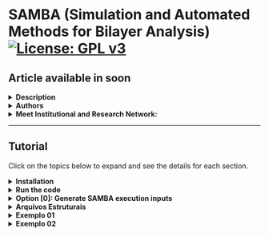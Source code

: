 # SAMBA (Simulation and Automated Methods for Bilayer Analysis) [![License: GPL v3](https://img.shields.io/badge/License-GPLv3-blue.svg)](https://www.gnu.org/licenses/gpl-3.0)
## Article available in soon

<details>
<summary><strong>Description</strong></summary>

SAMBA is an open-source Python 3 code capable of:
- Automating the generation of twisted homo- and heterobilayers using the coincidence lattice method, ensuring low lattice mismatch and a wide variety of twist angles.
- Automating DFT calculations via the VASP code in a high-throughput approach, including the creation of input files for different types of DFT calculations, along with a customized execution job.
- Analyzing and extracting results, producing high-quality plots (via the VASProcar code) of various structural and electronic properties, as well as storing the data in JSON files.

<img src="etc/figures/logo.png">

</details>

<details>
<summary><strong>Authors</strong></summary>
  
- Augusto de Lelis Araújo ([ORCID](https://orcid.org/0000-0002-6835-6113))
- Adalberto Fazzio ([ORCID](https://orcid.org/0000-0001-5384-7676))
- Felipe Castro de Lima ([ORCID](https://orcid.org/0000-0002-2937-2620))
- Pedro Henrique Sophia ([ORCID](https://orcid.org/0009-0007-5428-0596))

</details>

<details>
<summary><strong>Meet Institutional and Research Network:</strong></summary>
  
- Ilum - School of Science [link](https://ilum.cnpem.br/en/)
- CNPEM - The Brazilian Center for Research in Energy and Materials [link](https://cnpem.br/en/)
- INCT - Materials Informatics [link](https://inct-mi.pesquisa.ufabc.edu.br/)
- midb.cloud database [link](https://midb.cloud/)

<img src="etc/figures/institucional.png">

</details>

-------------------------------

## Tutorial
Click on the topics below to expand and see the details for each section.

<details>
<summary><strong>Installation</strong></summary>

The latest version of SAMBA code can be installed using the Python Package Index via the **command below**, while the source code is available for download via the [link](https://pypi.org/project/SAMBA-ilum/).  
```bash
pip install samba_ilum
```

**Requirements:** Make sure you have the following requirements
- Linux or Windows environment for bilayer generation
- Linux environment for high-throughput DFT (requires VASPkit installed)
- Python 3.8+
- Python virtual environment is recommended (`venv` or `conda`)
- Pseudopotential files for high-throughput DFT (The VASP terms of use do not allow redistributing, publishing, or sharing the POTCAR files)

During the installation, SAMBA checks the existence of the following Python modules:
- vasprocar [link](https://pypi.org/project/vasprocar/)
- pymatgen [link](https://pypi.org/project/pymatgen/)
- scipy [link](https://pypi.org/project/scipy/)
- numpy [link](https://pypi.org/project/numpy/)
- matplotlib [link](https://pypi.org/project/matplotlib/)
- plotly [link](https://pypi.org/project/plotly/)

</details>

<details>
<summary><strong>Run the code</strong></summary>
  
For run the code, the user must use the command below in the work directory.
```bash
python -m samba_ilum
```
or
```bash
python3 -m samba_ilum
```

When running the code, the following screen is shown to the user.

```text
=============================================================
SAMBA_ilum v1.0.0.510 Copyright (C) 2025 --------------------
Adalberto Fazzio's research group (Ilum|CNPEM)
Author: Augusto de Lelis Araujo -----------------------------
=============================================================
   _____ ___    __  _______  ___       _ __
  / ___//   |  /  |/  / __ )/   |     (_) /_  ______ ___
  \__ \/ /| | / /|_/ / __  / /| |    / / / / / / __ `___\
 ___/ / ___ |/ /  / / /_/ / ___ |   / / / /_/ / / / / / /
/____/_/  |_/_/  /_/_____/_/  |_|  /_/_/\__,_/_/ /_/ /_/
Simulation and Automated Methods for Bilayer Analysis v1.0.0.510

######################################################################
# What do you want to run? ===========================================
# ====================================================================
# [0] Generate SAMBA execution inputs
# --------------------------------------------------------------------
# [1] Heterostructure Generator
# [2] WorkFlow: High Throughput DFT (inputs + job)
# --------------------------------------------------------------------
# [3] Customize internal WorkFlow inputs (INPUTS folder)
######################################################################
```

- **Option [0]** provides the input files for the Bilayer Generator and the High-throughput DFT module, allowing the user to configure and customize the calculations to be performed.
- **Option [1]** runs the Bilayer Generator, where the selected monolayers are combined to generate bilayers for different twist angles.
- **Option [2]** runs the High-throughput DFT module, where the POSCAR files of the structures selected by the user (not limited to the bilayers obtained in option [1]) are analyzed in order to generate input files for different types of structural and electronic calculations using the VASP DFT package, along with the corresponding job submission script.
- **Option [4]** provides the default input files to be used with VASP, which the user can freely modify to further personalize or specialize the calculations according to their preferences.

The following sections provide a more detailed explanation of each option.

</details>

<details>
<summary><strong>Option [0]: Generate SAMBA execution inputs</strong></summary>

This option generates the following input files for the SAMBA code:
```text
SAMBA_HeteroStructure.input
SAMBA_WorkFlow.input
```
-----------------------------------

    <details>
        <summary><strong>SAMBA_HeteroStructure.input</strong></summary>

        <details>
            <summary><strong>Sample file</strong></summary>

            ```text
            # SAMBA Copyright (C) 2025 - Closed source

            #=========================================================================================================================
            # Important notes !!! ====================================================================================================
            #=========================================================================================================================
            # Use only 2D lattices whose vectors (A1,A2) lie in the KxKy plane, and whose vector A3 lies in the z-axis direction -----
            # A1 = (A1x, A1y, 0.0)  |  A2 = (A2x, A2y, 0.0)  |  A3 = (0.0, 0.0, A3z)
            #-------------------------------------------------------------------------------------------------------------------------
            # Use a 2D unit cell for each material, non-unit cells limit the number of structures generated, in addition to introducing
            # "slowness" in the code execution ---------------------------------------------------------------------------------------
            #=========================================================================================================================

            #=========================================================================================================================
            # Tuning parameters: =====================================================================================================
            #=========================================================================================================================
            dir_o = 'Structures'                   # Heterostructures Output Directory
            dir_poscar = 'POSCAR'                  # Location directory of POSCAR files to be used

            #=============================================================================================================
            # Enable or Disable code execution in Loop: functional only to generate bilayers (n_Lattice = 2) =============
            #=============================================================================================================
            loop_ht = 0                            # [0] Disables; [1] Enables the loop, generating heterostructures for all combinations of
                                                   #                                    POSCAR files contained in the "dir_poscar" directory
            #===============================================================
            # Parameters if the loop is Disabled ===========================
            #===============================================================
            if (loop_ht == 0):
              n_Lattice = 2                       # number of materials to be stacked, use 2 or 3.
               Lattice1  = 'C2.vasp'               # 1st Material "Substrate: Material initially kept fixed
               Lattice2  = 'hBN.vasp'              # 2nd Material "Material to be deposited on the Substrate"
               Lattice3  = 'SnTe.vasp'             # 3rd Material "Material to be deposited on the 2nd Material"

            #===============================================================
            # Other parameters =============================================
            #===============================================================
            separacao1 = 3.00                      # Separation distance (in Angs.) between the 1st and 2nd material.
            separacao2 = 3.00                      # Separation distance (in Angs.) between the 2nd and 3rd material.
            vacuum     = 15.0                      # Vacuum (in Angs.) to be introduced into the Heterostructure cell.
            #----------------------------------
            cell_fator = [10, 10]                  # Multiplication factor of the unit cell as a function of vectors A1, A2.
                                                   # Note: Very high values ​​can lead to excessive code slowness.
            #----------------------------------
            crit_mod_vector  = 3                   # Percentage variation % of the module between the vectors (A and B) of the lattices: A1_with_A2 and B1_with_B2
            crit_distorc_lattice = 3               # Percentage variation % of the module between the vectors (A and B) of the same lattice: A1_with_B1 and A2_with_B2
            crit_angle_perc = 2                    # Percentage variation % of the angle formed between the vectors (A and B) of the lattices: Theta1_with_Theta2
            crit_angle_diff = 2                    # Variation (in module) of the angle in degrees (º) formed between the vectors (A and B) of the lattices: Theta1_with_Theta2
            crit_area = 5                          # Percentage variation % of the area of ​​the lattices that will make up the Heterostructure: Area1_with_Area2
            #----------------------------------
            ions_crit_i = 1                        # Criterion for the minimum number of atoms allowed in the Heterostructure.
            ions_crit_f = 100                      # Criterion for the maximum number of atoms allowed in the Heterostructure.
                                                   # Note: When looping many structures, I advise sweeping small ranges of ions for example: (1, 10); (10, 20); (50,60)
            #----------------------------------
                                                   # By default we will always have: angle > 0.0 and angle < 180.0
            angle_min = 15.0                       # Minimum opening angle between vectors A1 and A2
            angle_max = 165.0                      # Maximum opening angle between vectors A1 and A2
            #----------------------------------
            mismatch_type = 0                      # Applied deformation: [0] Distributed proportionally among the materials
                                                   #                      [1], [2] or [3] keeps the 1st, 2nd or 3rd material fixed, deforming the others.
            #----------------------------------    
            rot_angle_calc = 'center_cell'         # 'center_cell', 'A1' or 'A2': Vector with respect to which the rotation angle between the materials is calculated  
            #----------------------------------
            ```
            
        </details>
      
    </details>

-----------------------------------

   <details>
   <summary><strong>SAMBA_WorkFlow.input</strong></summary>
   </details>
   
-----------------------------------

</details>
































<details>
<summary><strong>Arquivos Estruturais</strong></summary>

### Formatos Suportados
O código utiliza arquivos no formato `POSCAR` (usado pelo VASP) ou `.xyz` para ler as coordenadas atômicas iniciais. A estrutura do arquivo deve seguir o padrão convencional.

**Exemplo de estrutura de diretório:**

</details>




<details>
<summary><strong>Exemplo 01</strong></summary>

### Formatos Suportados
O código utiliza arquivos no formato `POSCAR` (usado pelo VASP) ou `.xyz` para ler as coordenadas atômicas iniciais. A estrutura do arquivo deve seguir o padrão convencional.

**Exemplo de estrutura de diretório:**

</details>






<details>
<summary><strong>Exemplo 02</strong></summary>

### Formatos Suportados
O código utiliza arquivos no formato `POSCAR` (usado pelo VASP) ou `.xyz` para ler as coordenadas atômicas iniciais. A estrutura do arquivo deve seguir o padrão convencional.

**Exemplo de estrutura de diretório:**

</details>
